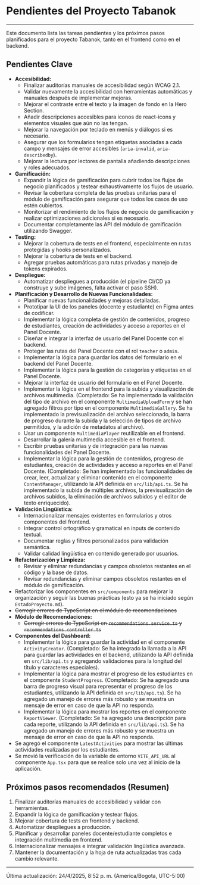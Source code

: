 # Pendientes del Proyecto Tabanok

---

Este documento lista las tareas pendientes y los próximos pasos planificados para el proyecto Tabanok, tanto en el frontend como en el backend.

## Pendientes Clave

*   **Accesibilidad:**
    *   Finalizar auditorías manuales de accesibilidad según WCAG 2.1.
    *   Validar nuevamente la accesibilidad con herramientas automáticas y manuales después de implementar mejoras.
    *   Mejorar el contraste entre el texto y la imagen de fondo en la Hero Section.
    *   Añadir descripciones accesibles para iconos de react-icons y elementos visuales que aún no las tengan.
    *   Mejorar la navegación por teclado en menús y diálogos si es necesario.
    *   Asegurar que los formularios tengan etiquetas asociadas a cada campo y mensajes de error accesibles (`aria-invalid`, `aria-describedby`).
    *   Mejorar la lectura por lectores de pantalla añadiendo descripciones y roles adecuados.
*   **Gamificación:**
    *   Expandir la lógica de gamificación para cubrir todos los flujos de negocio planificados y testear exhaustivamente los flujos de usuario.
    *   Revisar la cobertura completa de las pruebas unitarias para el módulo de gamificación para asegurar que todos los casos de uso estén cubiertos.
    *   Monitorizar el rendimiento de los flujos de negocio de gamificación y realizar optimizaciones adicionales si es necesario.
    *   Documentar completamente las API del módulo de gamificación utilizando Swagger.
*   **Testing:**
    *   Mejorar la cobertura de tests en el frontend, especialmente en rutas protegidas y hooks personalizados.
    *   Mejorar la cobertura de tests en el backend.
    *   Agregar pruebas automáticas para rutas privadas y manejo de tokens expirados.
*   **Despliegue:**
    *   Automatizar despliegues a producción (el pipeline CI/CD ya construye y sube imágenes, falta activar el paso SSH).
*   **Planificación y Desarrollo de Nuevas Funcionalidades:**
    *   Planificar nuevas funcionalidades y mejoras detalladas.
    *   Prototipar la UI de los paneles (docente y estudiante) en Figma antes de codificar.
    *   Implementar la lógica completa de gestión de contenidos, progreso de estudiantes, creación de actividades y acceso a reportes en el Panel Docente.
    *   Diseñar e integrar la interfaz de usuario del Panel Docente con el backend.
    *   Proteger las rutas del Panel Docente con el rol `teacher` o `admin`.
    *   Implementar la lógica para guardar los datos del formulario en el backend del Panel Docente.
    *   Implementar la lógica para la gestión de categorías y etiquetas en el Panel Docente.
    *   Mejorar la interfaz de usuario del formulario en el Panel Docente.
    *   Implementar la lógica en el frontend para la subida y visualización de archivos multimedia. (Completado: Se ha implementado la validación del tipo de archivo en el componente `MultimediaUploadForm` y se han agregado filtros por tipo en el componente `MultimediaGallery`. Se ha implementado la previsualización del archivo seleccionado, la barra de progreso durante la subida y la selección de tipos de archivo permitidos, y la adición de metadatos al archivo).
    *   Usar un componente `MultimediaPlayer` reutilizable en el frontend.
    *   Desarrollar la galería multimedia accesible en el frontend.
    *   Escribir pruebas unitarias y de integración para las nuevas funcionalidades del Panel Docente.
    *   Implementar la lógica para la gestión de contenidos, progreso de estudiantes, creación de actividades y acceso a reportes en el Panel Docente. (Completado: Se han implementado las funcionalidades de crear, leer, actualizar y eliminar contenido en el componente `ContentManager`, utilizando la API definida en `src/lib/api.ts`. Se ha implementado la subida de múltiples archivos, la previsualización de archivos subidos, la eliminación de archivos subidos y el editor de texto enriquecido).
*   **Validación Lingüística:**
    *   Internacionalizar mensajes existentes en formularios y otros componentes del frontend.
    *   Integrar control ortográfico y gramatical en inputs de contenido textual.
    *   Documentar reglas y filtros personalizados para validación semántica.
    *   Validar calidad lingüística en contenido generado por usuarios.
*   **Refactorización y Limpieza:**
    *   Revisar y eliminar redundancias y campos obsoletos restantes en el código y la base de datos.
    *   Revisar redundancias y eliminar campos obsoletos restantes en el módulo de gamificación.
*   Refactorizar los componentes en `src/components` para mejorar la organización y seguir las buenas prácticas (esto ya se ha iniciado según `EstadoProyecto.md`).
*   ~~Corregir errores de TypeScript en el módulo de recomendaciones~~
*   **Módulo de Recomendaciones:**
    *   ~~Corregir errores de TypeScript en `recommendations.service.ts` y `recommendations.controller.ts`~~
*   **Componentes del Dashboard:**
    *   Implementar la lógica para guardar la actividad en el componente `ActivityCreator`. (Completado: Se ha integrado la llamada a la API para guardar las actividades en el backend, utilizando la API definida en `src/lib/api.ts` y agregando validaciones para la longitud del título y caracteres especiales).
    *   Implementar la lógica para mostrar el progreso de los estudiantes en el componente `StudentProgress`. (Completado: Se ha agregado una barra de progreso visual para representar el progreso de los estudiantes, utilizando la API definida en `src/lib/api.ts`). Se ha agregado un manejo de errores más robusto y se muestra un mensaje de error en caso de que la API no responda.
    *   Implementar la lógica para mostrar los reportes en el componente `ReportViewer`. (Completado: Se ha agregado una descripción para cada reporte, utilizando la API definida en `src/lib/api.ts`). Se ha agregado un manejo de errores más robusto y se muestra un mensaje de error en caso de que la API no responda.
*   Se agregó el componente `LatestActivities` para mostrar las últimas actividades realizadas por los estudiantes.
*   Se movió la verificación de la variable de entorno `VITE_API_URL` al componente `App.tsx` para que se realice solo una vez al inicio de la aplicación.

## Próximos pasos recomendados (Resumen)

1.  Finalizar auditorías manuales de accesibilidad y validar con herramientas.
2.  Expandir la lógica de gamificación y testear flujos.
3.  Mejorar cobertura de tests en frontend y backend.
4.  Automatizar despliegues a producción.
5.  Planificar y desarrollar paneles docente/estudiante completos e integración multimedia en frontend.
6.  Internacionalizar mensajes e integrar validación lingüística avanzada.
7.  Mantener la documentación y la hoja de ruta actualizadas tras cada cambio relevante.

---

Última actualización: 24/4/2025, 8:52 p. m. (America/Bogota, UTC-5:00)
